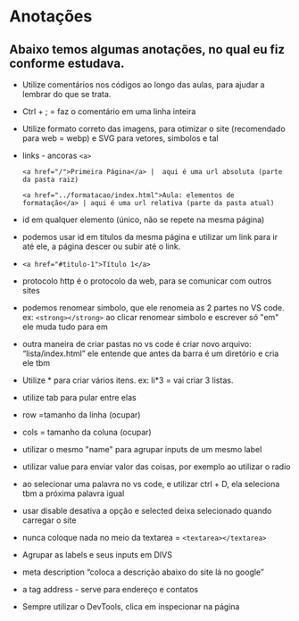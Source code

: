 # Anotações

## Abaixo temos algumas anotações, no qual eu fiz conforme estudava.

- Utilize comentários nos códigos ao longo das aulas, para ajudar a lembrar do que se trata.
- Ctrl + ; = faz o comentário em uma linha inteira
- Utilize formato correto das imagens, para otimizar o site (recomendado para web = webp) e SVG para vetores, simbolos e tal
- links - ancoras ```<a>```
    
    ```<a href="/">Primeira Página</a> |  aqui é uma url absoluta (parte da pasta raiz)```
    
   ```<a href="../formatacao/index.html">Aula: elementos de formatação</a> | aqui é uma url relativa (parte da pasta atual)```
    
- id em qualquer elemento (único, não se repete na mesma página)
- podemos usar id em titulos da mesma página e utilizar um link para ir até ele, a página descer ou subir até o link.
- ```<a href="#titulo-1">Título 1</a> ```
- protocolo http é o protocolo da web, para se comunicar com outros sites
- podemos renomear simbolo, que ele renomeia as 2 partes no VS code. ex: ```<strong></strong>```
ao clicar renomear simbolo e escrever só "em" ele muda tudo para em
- outra maneira de criar pastas no vs code é criar novo arquivo: “lista/index.html” ele entende que antes da barra é um diretório e cria ele tbm
- Utilize * para criar vários itens. ex: li*3  = vai criar 3 listas.
- utilize tab para pular entre elas
- row =tamanho da linha (ocupar)
- cols = tamanho da coluna (ocupar)
- utilizar o mesmo "name" para agrupar inputs de um mesmo label
- utilizar value para enviar valor das coisas, por exemplo ao utilizar o radio
- ao selecionar uma palavra no vs code, e utilizar ctrl + D, ela seleciona tbm a próxima palavra igual
- usar disable desativa a opção e selected deixa selecionado quando carregar o site
- nunca coloque nada no meio da textarea = ```<textarea></textarea>```
- Agrupar as labels e seus inputs em DIVS
- meta description “coloca a descrição abaixo do site lá no google”
- a tag address - serve para endereço e contatos
- Sempre utilizar o DevTools, clica em inspecionar na página
